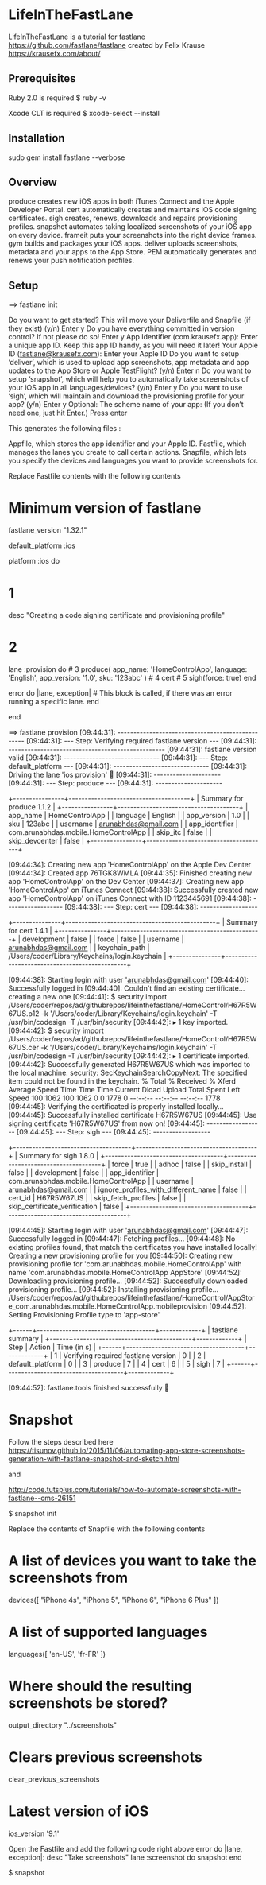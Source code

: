 # LifeInTheFastLane

LifeInTheFastLane is a tutorial for fastlane 
https://github.com/fastlane/fastlane
created by Felix Krause
https://krausefx.com/about/

## Prerequisites

Ruby 2.0 is required
$ ruby -v

Xcode CLT is required
$ xcode-select --install

## Installation

sudo gem install fastlane --verbose

## Overview

produce creates new iOS apps in both iTunes Connect and the Apple Developer Portal.
cert automatically creates and maintains iOS code signing certificates.
sigh creates, renews, downloads and repairs provisioning profiles.
snapshot automates taking localized screenshots of your iOS app on every device.
frameit puts your screenshots into the right device frames.
gym builds and packages your iOS apps.
deliver uploads screenshots, metadata and your apps to the App Store.
PEM automatically generates and renews your push notification profiles.



## Setup

==> fastlane init


Do you want to get started? This will move your Deliverfile and Snapfile (if they exist) (y/n)
Enter y
Do you have everything committed in version control? If not please do so!
Enter y
App Identifier (com.krausefx.app):
Enter a unique app ID. Keep this app ID handy, as you will need it later!
Your Apple ID (fastlane@krausefx.com):
Enter your Apple ID
Do you want to setup ‘deliver’, which is used to upload app screenshots, app metadata and app updates to the App Store or Apple TestFlight? (y/n)
Enter n
Do you want to setup ‘snapshot’, which will help you to automatically take screenshots of your iOS app in all languages/devices? (y/n)
Enter y
Do you want to use ‘sigh’, which will maintain and download the provisioning profile for your app? (y/n)
Enter y
Optional: The scheme name of your app: (If you don’t need one, just hit Enter.)
Press enter


This generates the following files :

Appfile, which stores the app identifier and your Apple ID.
Fastfile, which manages the lanes you create to call certain actions.
Snapfile, which lets you specify the devices and languages you want to provide screenshots for.

Replace Fastfile contents with the following contents 

# Minimum version of fastlane
fastlane_version "1.32.1"
 
default_platform :ios
 
platform :ios do
 
  # 1 
  desc "Creating a code signing certificate and provisioning profile"
  # 2
  lane :provision do
    # 3 
    produce(
      app_name: 'HomeControlApp',
      language: 'English',
      app_version: '1.0',
      sku: '123abc'
    )
    # 4
    cert
    # 5
    sigh(force: true)
  end
 
  error do |lane, exception|
    # This block is called, if there was an error running a specific lane.
  end
 
end


==> fastlane provision
[09:44:31]: -------------------------------------------------
[09:44:31]: --- Step: Verifying required fastlane version ---
[09:44:31]: -------------------------------------------------
[09:44:31]: fastlane version valid
[09:44:31]: ------------------------------
[09:44:31]: --- Step: default_platform ---
[09:44:31]: ------------------------------
[09:44:31]: Driving the lane 'ios provision' 🚀
[09:44:31]: ---------------------
[09:44:31]: --- Step: produce ---
[09:44:31]: ---------------------

+----------------+--------------------------------------+
|               Summary for produce 1.1.2               |
+----------------+--------------------------------------+
| app_name       | HomeControlApp                       |
| language       | English                              |
| app_version    | 1.0                                  |
| sku            | 123abc                               |
| username       | arunabhdas@gmail.com                 |
| app_identifier | com.arunabhdas.mobile.HomeControlApp |
| skip_itc       | false                                |
| skip_devcenter | false                                |
+----------------+--------------------------------------+

[09:44:34]: Creating new app 'HomeControlApp' on the Apple Dev Center
[09:44:34]: Created app 76TGK8WMLA
[09:44:35]: Finished creating new app 'HomeControlApp' on the Dev Center
[09:44:37]: Creating new app 'HomeControlApp' on iTunes Connect
[09:44:38]: Successfully created new app 'HomeControlApp' on iTunes Connect with ID 1123445691
[09:44:38]: ------------------
[09:44:38]: --- Step: cert ---
[09:44:38]: ------------------

+---------------+-----------------------------------------------+
|                    Summary for cert 1.4.1                     |
+---------------+-----------------------------------------------+
| development   | false                                         |
| force         | false                                         |
| username      | arunabhdas@gmail.com                          |
| keychain_path | /Users/coder/Library/Keychains/login.keychain |
+---------------+-----------------------------------------------+

[09:44:38]: Starting login with user 'arunabhdas@gmail.com'
[09:44:40]: Successfully logged in
[09:44:40]: Couldn't find an existing certificate... creating a new one
[09:44:41]: $ security import /Users/coder/repos/ad/githubrepos/lifeinthefastlane/HomeControl/H67R5W67US.p12 -k '/Users/coder/Library/Keychains/login.keychain' -T /usr/bin/codesign -T /usr/bin/security
[09:44:42]: ▸ 1 key imported.
[09:44:42]: $ security import /Users/coder/repos/ad/githubrepos/lifeinthefastlane/HomeControl/H67R5W67US.cer -k '/Users/coder/Library/Keychains/login.keychain' -T /usr/bin/codesign -T /usr/bin/security
[09:44:42]: ▸ 1 certificate imported.
[09:44:42]: Successfully generated H67R5W67US which was imported to the local machine.
security: SecKeychainSearchCopyNext: The specified item could not be found in the keychain.
  % Total    % Received % Xferd  Average Speed   Time    Time     Time  Current
                                 Dload  Upload   Total   Spent    Left  Speed
100  1062  100  1062    0     0   1778      0 --:--:-- --:--:-- --:--:--  1778
[09:44:45]: Verifying the certificated is properly installed locally...
[09:44:45]: Successfully installed certificate H67R5W67US
[09:44:45]: Use signing certificate 'H67R5W67US' from now on!
[09:44:45]: ------------------
[09:44:45]: --- Step: sigh ---
[09:44:45]: ------------------

+-------------------------------------+--------------------------------------+
|                           Summary for sigh 1.8.0                           |
+-------------------------------------+--------------------------------------+
| force                               | true                                 |
| adhoc                               | false                                |
| skip_install                        | false                                |
| development                         | false                                |
| app_identifier                      | com.arunabhdas.mobile.HomeControlApp |
| username                            | arunabhdas@gmail.com                 |
| ignore_profiles_with_different_name | false                                |
| cert_id                             | H67R5W67US                           |
| skip_fetch_profiles                 | false                                |
| skip_certificate_verification       | false                                |
+-------------------------------------+--------------------------------------+

[09:44:45]: Starting login with user 'arunabhdas@gmail.com'
[09:44:47]: Successfully logged in
[09:44:47]: Fetching profiles...
[09:44:48]: No existing profiles found, that match the certificates you have installed locally! Creating a new provisioning profile for you
[09:44:50]: Creating new provisioning profile for 'com.arunabhdas.mobile.HomeControlApp' with name 'com.arunabhdas.mobile.HomeControlApp AppStore'
[09:44:52]: Downloading provisioning profile...
[09:44:52]: Successfully downloaded provisioning profile...
[09:44:52]: Installing provisioning profile...
/Users/coder/repos/ad/githubrepos/lifeinthefastlane/HomeControl/AppStore_com.arunabhdas.mobile.HomeControlApp.mobileprovision
[09:44:52]: Setting Provisioning Profile type to 'app-store'

+------+-------------------------------------+-------------+
|                     fastlane summary                     |
+------+-------------------------------------+-------------+
| Step | Action                              | Time (in s) |
+------+-------------------------------------+-------------+
| 1    | Verifying required fastlane version | 0           |
| 2    | default_platform                    | 0           |
| 3    | produce                             | 7           |
| 4    | cert                                | 6           |
| 5    | sigh                                | 7           |
+------+-------------------------------------+-------------+

[09:44:52]: fastlane.tools finished successfully 🎉

# Snapshot
Follow the steps described here 
https://tisunov.github.io/2015/11/06/automating-app-store-screenshots-generation-with-fastlane-snapshot-and-sketch.html

and

http://code.tutsplus.com/tutorials/how-to-automate-screenshots-with-fastlane--cms-26151

$ snapshot init

Replace the contents of Snapfile with the following contents 

# A list of devices you want to take the screenshots from
devices([
  "iPhone 4s",
  "iPhone 5",
  "iPhone 6",
  "iPhone 6 Plus"
])
 
# A list of supported languages
languages([
  'en-US',
  'fr-FR'
])
 
# Where should the resulting screenshots be stored?
output_directory "../screenshots"
 
# Clears previous screenshots
clear_previous_screenshots
 
# Latest version of iOS
ios_version '9.1'


Open the Fastfile and add the following code right above error do |lane, exception|:
desc "Take screenshots"
lane :screenshot do
  snapshot
end



$ snapshot 



